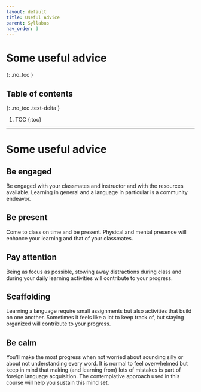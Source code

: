 ```yaml
---
layout: default
title: Useful Advice 
parent: Syllabus
nav_order: 3
---
```


# Some useful advice 
{: .no_toc }

## Table of contents
{: .no_toc .text-delta }

1. TOC
{:toc}

---

# Some useful advice 

## Be engaged
Be engaged with your classmates and instructor and with the resources available. Learning in general and a language in particular is a community endeavor.  

## Be present
Come to class on time and be present. Physical and mental presence will enhance your learning and that of your classmates. 

## Pay attention
Being as focus as possible, stowing away distractions during class and during your daily learning activities will contribute to your progress. 

## Scaffolding 
Learning a language require small assignments but also activities that build on one another. Sometimes it feels like a lot to keep track of, but staying organized will contribute to your progress. 

## Be calm
You’ll make the most progress when not worried about sounding silly or about not understanding every word. It is normal to feel overwhelmed but keep in mind that making (and learning from) lots of mistakes is part of foreign language acquisition. The contemplative approach used in this course will help you sustain this mind set.  